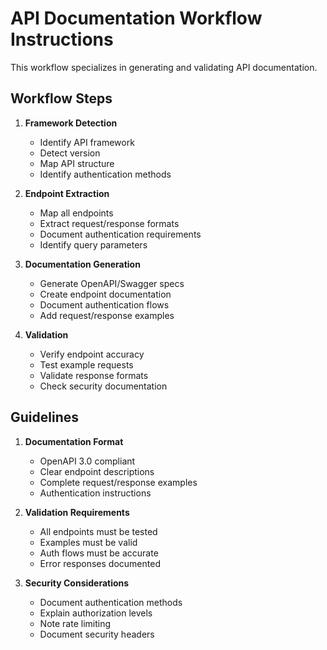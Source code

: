 # API Documentation Workflow Instructions

This workflow specializes in generating and validating API documentation.

## Workflow Steps

1. **Framework Detection**
   - Identify API framework
   - Detect version
   - Map API structure
   - Identify authentication methods

2. **Endpoint Extraction**
   - Map all endpoints
   - Extract request/response formats
   - Document authentication requirements
   - Identify query parameters

3. **Documentation Generation**
   - Generate OpenAPI/Swagger specs
   - Create endpoint documentation
   - Document authentication flows
   - Add request/response examples

4. **Validation**
   - Verify endpoint accuracy
   - Test example requests
   - Validate response formats
   - Check security documentation

## Guidelines

1. **Documentation Format**
   - OpenAPI 3.0 compliant
   - Clear endpoint descriptions
   - Complete request/response examples
   - Authentication instructions

2. **Validation Requirements**
   - All endpoints must be tested
   - Examples must be valid
   - Auth flows must be accurate
   - Error responses documented

3. **Security Considerations**
   - Document authentication methods
   - Explain authorization levels
   - Note rate limiting
   - Document security headers
